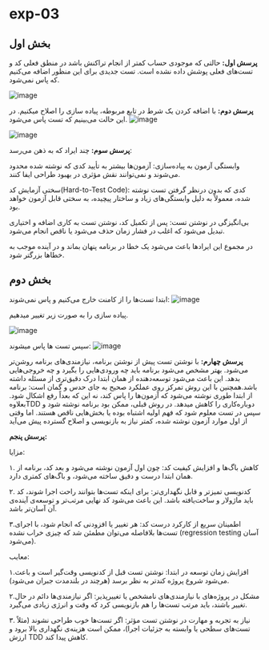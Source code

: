 # exp-03
## بخش اول

**پرسش اول:** حالتی که موجودی حساب کمتر از انجام تراکنش باشد در منطق فعلی کد و تست‌های فعلی پوشش داده نشده است. تست جدیدی برای این منظور اضافه می‌کنیم که پاس نمی‌شود.


![image](https://github.com/user-attachments/assets/8c5fc4aa-7c33-4cfc-810e-e7ec90c63738)

**پرسش دوم:** با اضافه کردن یک شرط در تابع مربوطه، پیاده سازی را اصلاح میکنیم. در این حالت می‌بینیم که تست پاس می‌شود.
![image](https://github.com/user-attachments/assets/19c88759-1f56-4f8e-be0e-b87799b29407)

![image](https://github.com/user-attachments/assets/8b2f16a1-bf19-4760-bb3f-7bf64e71269f)

**پرسش سوم:**
چند ایراد که به ذهن می‌رسد:

وابستگی آزمون به پیاده‌سازی:
آزمون‌ها بیشتر به تأیید کدی که نوشته شده محدود می‌شوند و نمی‌توانند نقش مؤثری در بهبود طراحی ایفا کنند.

سختی آزمایش کد(Hard-to-Test Code):
کدی که بدون درنظر گرفتن تست نوشته شده، معمولاً به دلیل وابستگی‌های زیاد و ساختار پیچیده، به سختی قابل آزمون خواهد بود.


بی‌انگیزگی در نوشتن تست:
پس از تکمیل کد، نوشتن تست به کاری اضافه و اختیاری تبدیل می‌شود که اغلب در فشار زمان حذف می‌شود یا ناقص انجام می‌شود.

در مجموع این ایرادها باعث می‌شود یک خطا در برنامه پنهان بماند و در آینده موجب به خطاها بزرگتر شود.

## بخش دوم
ابتدا تست‌ها را از کامنت خارج می‌کنیم و پاس نمی‌شوند:
![image](https://github.com/user-attachments/assets/954647e0-c14a-47af-8530-0ba53a78cfd1)

پیاده سازی را به صورت زیر تغییر میدهیم.

![image](https://github.com/user-attachments/assets/f6cee972-1140-48cf-b12f-2ed74c38a24c)

سپس تست ها پاس میشوند:
![image](https://github.com/user-attachments/assets/025da140-570d-4e1e-bccc-7c243208c94d)



**پرسش چهارم:** با نوشتن تست پیش از نوشتن برنامه، نیازمندی‌های برنامه روشن‌تر می‌شود. بهتر مشخص می‌شود برنامه باید چه ورودی‌هایی را بگیرد و چه خروجی‌هایی بدهد. این باعث می‌شود توسعه‌دهنده از همان ابتدا درک دقیق‌تری از مسئله داشته باشد.همچنین با این روش تمرکز روی عملکرد صحیح به جای حدس و گمان است: برنامه از ابتدا طوری نوشته می‌شود که آزمون‌ها را پاس کند، نه این که بعداً رفع اشکال شود.
 بعلاوهTDD دوباره‌کاری را کاهش میدهد. در روش قبلی، ممکن بود برنامه نوشته شود و سپس در تست معلوم شود که فهم اولیه اشتباه بوده یا بخش‌هایی ناقص هستند. اما وقتی از اول موارد آزمون نوشته شده، کمتر نیاز به بازنویسی و اصلاح گسترده پیش می‌آید

**پرسش پنجم:**

مزایا:

۱. کاهش باگ‌ها و افزایش کیفیت کد:
چون اول آزمون نوشته می‌شود و بعد کد، برنامه از همان ابتدا درست و دقیق ساخته می‌شود، و باگ‌های کمتری دارد.

۲. کدنویسی تمیزتر و قابل نگهداری‌تر:
برای اینکه تست‌ها بتوانند راحت اجرا شوند، کد باید ماژولار و ساخت‌یافته باشد. این باعث می‌شود کد نهایی مرتب‌تر و توسعه‌ی آینده‌ی آن آسان‌تر باشد.

۳.اطمینان سریع از کارکرد درست کد: هر تغییر یا افزودنی که انجام شود، با اجرای تست‌ها بلافاصله می‌توان مطمئن شد که چیزی خراب نشده (regression testing آسان می‌شود).

معایب:

۱.افزایش زمان توسعه در ابتدا: نوشتن تست قبل از کدنویسی وقت‌گیر است و باعث می‌شود شروع پروژه کندتر به نظر برسد (هرچند در بلندمدت جبران می‌شود).

۲.مشکل در پروژه‌های با نیازمندی‌های نامشخص یا تغییرپذیر: اگر نیازمندی‌ها دائم در حال تغییر باشند، باید مرتب تست‌ها را هم بازنویسی کرد که وقت و انرژی زیادی می‌گیرد.

۳. نیاز به تجربه و مهارت در نوشتن تست مؤثر: اگر تست‌ها خوب طراحی نشوند (مثلاً تست‌های سطحی یا وابسته به جزئیات اجرا)، ممکن است هزینه‌ی نگهداری بالا برود و ارزش TDD کاهش پیدا کند.
